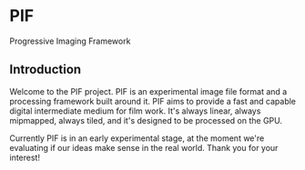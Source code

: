 # PIF

Progressive Imaging Framework

## Introduction

Welcome to the PIF project. PIF is an experimental image file format and a
processing framework built around it. PIF aims to provide a fast and capable
digital intermediate medium for film work. It's always linear, always mipmapped,
always tiled, and it's designed to be processed on the GPU.

Currently PIF is in an early experimental stage, at the moment we're evaluating
if our ideas make sense in the real world. Thank you for your interest!
